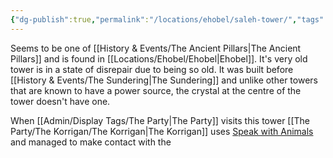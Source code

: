 ```yaml
---
{"dg-publish":true,"permalink":"/locations/ehobel/saleh-tower/","tags":["Location","Unexplored"],"noteIcon":"","created":"2024-07-17T19:13:46.371+01:00","updated":"2024-12-13T22:57:59.839+00:00"}
---
```


Seems to be one of [[History & Events/The Ancient Pillars\|The Ancient Pillars]] and is found in [[Locations/Ehobel/Ehobel\|Ehobel]]. It's very old tower is in a state of disrepair due to being so old. It was built before [[History & Events/The Sundering\|The Sundering]] and unlike other towers that are known to have a power source, the crystal at the centre of the tower doesn't have one. 

When [[Admin/Display Tags/The Party\|The Party]] visits this tower [[The Party/The Korrigan/The Korrigan\|The Korrigan]] uses [Speak with Animals](https://www.dndbeyond.com/spells/2258-speak-with-animals) and managed to make contact with the 